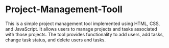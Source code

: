 # Project-Management-Tooll
This is a simple project management tool implemented using HTML, CSS, and JavaScript. It allows users to manage projects and tasks associated with those projects. The tool provides functionality to add users, add tasks, change task status, and delete users and tasks.
